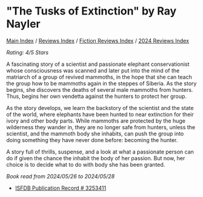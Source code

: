 # "The Tusks of Extinction" by Ray Nayler

[Main Index](../../../README.md) / [Reviews Index](../../README.md) / [Fiction Reviews Index](../README.md) / [2024 Reviews Index](README.md)

*Rating: 4/5 Stars*

A fascinating story of a scientist and passionate elephant conservationist whose consciousness was scanned and later put into the mind of the matriarch of a group of revived mammoths, in the hope that she can teach the group how to be mammoths again in the steppes of Siberia. As the story begins, she discovers the deaths of several male mammoths from hunters. Thus, begins her own vendetta against the hunters to protect her group.

As the story develops, we learn the backstory of the scientist and the state of the world, where elephants have been hunted to near extinction for their ivory and other body parts. While mammoths are protected by the huge wilderness they wander in, they are no longer safe from hunters, unless the scientist, and the mammoth body she inhabits, can push the group into doing something they have never done before: becoming the hunter.

A story full of thrills, suspense, and a look at what a passionate person can do if given the chance the inhabit the body of her passion. But now, her choice is to decide what to do with body she has been granted.

*Book read from 2024/05/26 to 2024/05/28*

- [ISFDB Publication Record # 3253411](https://www.isfdb.org/cgi-bin/pl.cgi?3253411)
